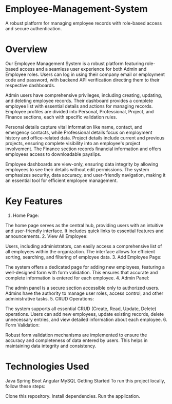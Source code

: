 # Employee-Management-System

A robust platform for managing employee records with role-based access and secure authentication.

# Overview
Our Employee Management System is a robust platform featuring role-based access and a seamless user experience for both Admin and Employee roles. Users can log in using their company email or employment code and password, with backend API verification directing them to their respective dashboards.

Admin users have comprehensive privileges, including creating, updating, and deleting employee records. Their dashboard provides a complete employee list with essential details and actions for managing records. Employee profiles are divided into Personal, Professional, Project, and Finance sections, each with specific validation rules.

Personal details capture vital information like name, contact, and emergency contacts, while Professional details focus on employment history and office-related data. Project details include current and previous projects, ensuring complete visibility into an employee's project involvement. The Finance section records financial information and offers employees access to downloadable payslips.

Employee dashboards are view-only, ensuring data integrity by allowing employees to see their details without edit permissions. The system emphasizes security, data accuracy, and user-friendly navigation, making it an essential tool for efficient employee management.

# Key Features

1. Home Page:

The home page serves as the central hub, providing users with an intuitive and user-friendly interface. It includes quick links to essential features and announcements.
2. View All Employee:

Users, including administrators, can easily access a comprehensive list of all employees within the organization. The interface allows for efficient sorting, searching, and filtering of employee data.
3. Add Employee Page:

The system offers a dedicated page for adding new employees, featuring a well-designed form with form validation. This ensures that accurate and complete information is entered for each employee.
4. Admin Panel:

The admin panel is a secure section accessible only to authorized users. Admins have the authority to manage user roles, access control, and other administrative tasks.
5. CRUD Operations:

The system supports all essential CRUD (Create, Read, Update, Delete) operations. Users can add new employees, update existing records, delete unnecessary entries, and view detailed information about each employee.
6. Form Validation:

Robust form validation mechanisms are implemented to ensure the accuracy and completeness of data entered by users. This helps in maintaining data integrity and consistency.

# Technologies Used
Java
Spring Boot
Angular
MySQL
Getting Started
To run this project locally, follow these steps:

Clone this repository.
Install dependencies.
Run the application.
